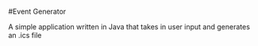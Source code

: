 #Event Generator

A simple application written in Java that takes in user input and generates an .ics file